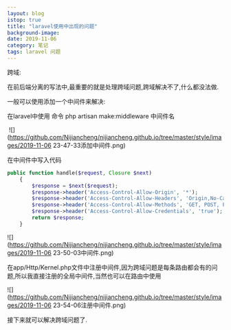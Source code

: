 ```yaml
---
layout: blog
istop: true
title: "laravel使用中出现的问题"
background-image:
date: 2019-11-06
category: 笔记
tags: laravel 问题
---
```


跨域:

​	在前后端分离的写法中,最重要的就是处理跨域问题,跨域解决不了,什么都没法做.

一般可以使用添加一个中间件来解决:

在laravel中使用 命令 php artisan make:middleware  中间件名

​	![](https://github.com/Nijiancheng/nijiancheng.github.io/tree/master/style/images/2019-11-06 23-47-33添加中间件.png)

在中间件中写入代码

```php
public function handle($request, Closure $next)
    {
        $response = $next($request);
        $response->header('Access-Control-Allow-Origin', '*');
        $response->header('Access-Control-Allow-Headers', 'Origin,No-Cache, X-Requested-With, If-Modified-Since, Pragma, Last-Modified, Cache-Control, Expires, Content-Type, X-E4M-With, token');
        $response->header('Access-Control-Allow-Methods', 'GET, POST, PATCH, PUT, OPTIONS');
        $response->header('Access-Control-Allow-Credentials', 'true');
        return $response;
    }
```

![](https://github.com/Nijiancheng/nijiancheng.github.io/tree/master/style/images/2019-11-06 23-50-03中间件.png)

在app/Http/Kernel.php文件中注册中间件,因为跨域问题是每条路由都会有的问题,所以我直接注册的全局中间件,当然也可以在路由中使用

![](https://github.com/Nijiancheng/nijiancheng.github.io/tree/master/style/images/2019-11-06 23-54-06注册中间件.png)

接下来就可以解决跨域问题了.
